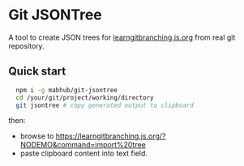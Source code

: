 # Git JSONTree

A tool to create JSON trees for [learngitbranching.js.org](https://learngitbranching.js.org/?NODEMO)
from real git repository.

## Quick start

```sh
  npm i -g mabhub/git-jsontree
  cd /your/git/project/working/directory
  git jsontree # copy generated output to clipboard
```

then:
- browse to https://learngitbranching.js.org/?NODEMO&command=import%20tree
- paste clipboard content into text field.
